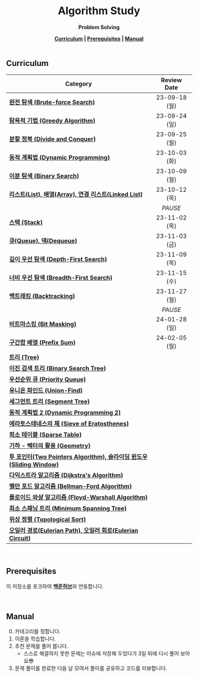<h1 align="center">Algorithm Study</h1>

<p align="center"><strong>Problem Solving</strong></p>

<div align="center">
  <strong>
    <a href="#curriculum">Curriculum</a> |
    <a href="#prerequisites">Prerequisites</a> |
    <a href="#manual">Manual</a>
  </strong>
</div>

<br/>

## Curriculum

| Category                                                                                                             |  Review Date  |
| -------------------------------------------------------------------------------------------------------------------- | :-----------: |
| [**완전 탐색 (Brute-force Search)**](https://blog.naver.com/kks227/220769870195)                                     | 23-09-18 (월) |
| [**탐욕적 기법 (Greedy Algorithm)**](https://blog.naver.com/kks227/220775134486)                                     | 23-09-24 (일) |
| [**분할 정복 (Divide and Conquer)**](https://blog.naver.com/kks227/220776241154)                                     | 23-09-25 (월) |
| [**동적 계획법 (Dynamic Programming)**](https://blog.naver.com/kks227/220777103650)                                  | 23-10-03 (화) |
| [**이분 탐색 (Binary Search)**](https://blog.naver.com/kks227/220777333252)                                          | 23-10-09 (월) |
| [**리스트(List), 배열(Array), 연결 리스트(Linked List)**](https://blog.naver.com/kks227/220781402507)                | 23-10-12 (목) |
|                                                                                                                      |    _PAUSE_    |
| [**스택 (Stack)**](https://blog.naver.com/kks227/220781557098)                                                       | 23-11-02 (목) |
| [**큐(Queue), 덱(Dequeue)**](https://blog.naver.com/kks227/220781851401)                                             | 23-11-03 (금) |
| [**깊이 우선 탐색 (Depth-First Search)**](https://blog.naver.com/kks227/220785731077)                                | 23-11-09 (목) |
| [**너비 우선 탐색 (Breadth-First Search)**](https://blog.naver.com/kks227/220785747864)                              | 23-11-15 (수) |
| [**백트래킹 (Backtracking)**](https://blog.naver.com/kks227/220786417910)                                            | 23-11-27 (월) |
|                                                                                                                      |    _PAUSE_    |
| [**비트마스킹 (Bit Masking)**](https://blog.naver.com/kks227/220787042377)                                           | 24-01-28 (일) |
| [**구간합 배열 (Prefix Sum)**](https://blog.naver.com/kks227/220787178657)                                           | 24-02-05 (월) |
| [**트리 (Tree)**](https://blog.naver.com/kks227/220788265724)                                                        |               |
| [**이진 검색 트리 (Binary Search Tree)**](https://blog.naver.com/kks227/220789373847)                                |               |
| [**우선순위 큐 (Priority Queue)**](https://blog.naver.com/kks227/220791188929)                                       |               |
| [**유니온 파인드 (Union-Find)**](https://blog.naver.com/kks227/220791837179)                                         |               |
| [**세그먼트 트리 (Segment Tree)**](https://blog.naver.com/kks227/220791986409)                                       |               |
| [**동적 계획법 2 (Dynamic Programming 2)**](https://blog.naver.com/kks227/220793134705)                              |               |
| [**에라토스테네스의 체 (Sieve of Eratosthenes)**](https://blog.naver.com/kks227/220793360258)                        |               |
| [**희소 테이블 (Sparse Table)**](https://blog.naver.com/kks227/220793361738)                                         |               |
| [**기하 - 벡터의 활용 (Geometry)**](https://blog.naver.com/kks227/220794097589)                                      |               |
| [**투 포인터(Two Pointers Algorithm), 슬라이딩 윈도우(Sliding Window)**](https://blog.naver.com/kks227/220795165570) |               |
| [**다익스트라 알고리즘 (Dijkstra's Algorithm)**](https://blog.naver.com/kks227/220796029558)                         |               |
| [**벨만 포드 알고리즘 (Bellman-Ford Algorithm)**](https://blog.naver.com/kks227/220796963742)                        |               |
| [**플로이드 와샬 알고리즘 (Floyd-Warshall Algorithm)**](https://blog.naver.com/kks227/220797649276)                  |               |
| [**최소 스패닝 트리 (Minimum Spanning Tree)**](https://blog.naver.com/kks227/220799105543)                           |               |
| [**위상 정렬 (Topological Sort)**](https://blog.naver.com/kks227/220800013823)                                       |               |
| [**오일러 경로(Eulerian Path), 오일러 회로(Eulerian Circuit)**](https://blog.naver.com/kks227/220800097205)          |               |

<br/>

## Prerequisites

이 저장소를 포크하여 [**백준허브**](https://github.com/BaekjoonHub/BaekjoonHub)와 연동합니다.

<br/>

## Manual

0. 카테고리를 정합니다.
1. 이론을 학습합니다.
2. 추천 문제를 풀어 봅니다.
   - 스스로 해결하지 못한 문제는 이슈에 저장해 두었다가 3일 뒤에 다시 풀어 보아요:sunglasses:
3. 문제 풀이를 완료한 다음 날 모여서 풀이를 공유하고 코드를 리뷰합니다.

